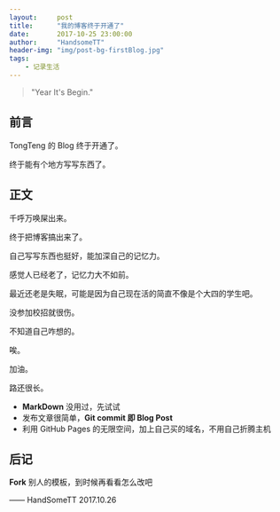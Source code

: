 ```yaml
---
layout:     post
title:      "我的博客终于开通了"
date:       2017-10-25 23:00:00
author:     "HandsomeTT"
header-img: "img/post-bg-firstBlog.jpg"
tags:
    - 记录生活
---
```


> "Year It's Begin."


## 前言
TongTeng 的 Blog 终于开通了。



终于能有个地方写写东西了。


## 正文

千呼万唤屎出来。

终于把博客搞出来了。

自己写写东西也挺好，能加深自己的记忆力。

感觉人已经老了，记忆力大不如前。

最近还老是失眠，可能是因为自己现在活的简直不像是个大四的学生吧。

没参加校招就很伤。

不知道自己咋想的。

唉。

加油。

路还很长。


* **MarkDown** 没用过，先试试
* 发布文章很简单，**Git commit 即 Blog Post**
* 利用 GitHub Pages 的无限空间，加上自己买的域名，不用自己折腾主机


## 后记

**Fork** 别人的模板，到时候再看看怎么改吧

—— HandSomeTT 2017.10.26